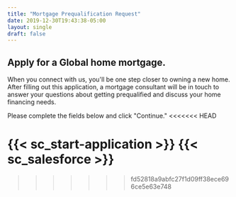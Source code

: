 ```yaml
---
title: "Mortgage Prequalification Request"
date: 2019-12-30T19:43:38-05:00
layout: single
draft: false
---
```


## Apply for a Global home mortgage.


When you connect with us, you'll be one step closer to owning a new home. After filling out this application, a mortgage consultant will be in touch to answer your questions about getting prequalified and discuss your home financing needs.

Please complete the fields below and click "Continue."
<<<<<<< HEAD

{{< sc_start-application >}}
{{< sc_salesforce >}}
=======
>>>>>>> fd52818a9abfc27f1d09ff38ece696ce5e63e748
